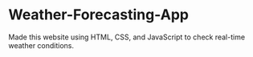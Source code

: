 # Weather-Forecasting-App
Made this website using HTML, CSS, and JavaScript to check real-time weather conditions.
